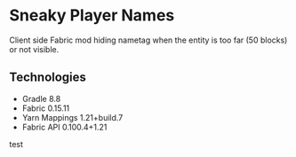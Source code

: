 # Sneaky Player Names

Client side Fabric mod hiding nametag when the entity is too far (50 blocks) or not visible.

## Technologies

- Gradle 8.8
- Fabric 0.15.11
- Yarn Mappings 1.21+build.7
- Fabric API 0.100.4+1.21

test
